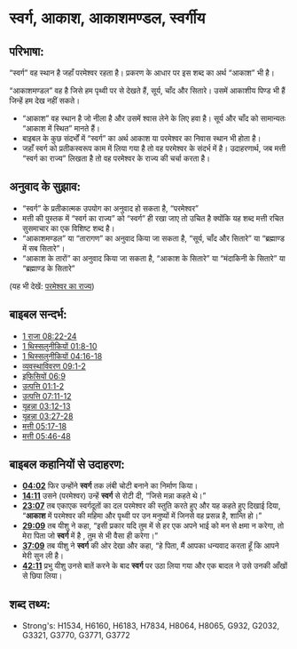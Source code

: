 # स्वर्ग, आकाश, आकाशमण्डल, स्वर्गीय #

## परिभाषा: ##

“स्वर्ग” वह स्थान है जहाँ परमेश्वर रहता है। प्रकरण के आधार पर इस शब्द का अर्थ “आकाश” भी है।

“आकाशमण्डल” वह है जिसे हम पृथ्वी पर से देखते हैं, सूर्य, चाँद और सितारे। उसमें आकाशीय पिण्ड भी हैं जिन्हें हम देख नहीं सकते।

* “आकाश” वह स्थान है जो नीला है और उसमें श्वास लेने के लिए हवा है। सूर्य और चाँद को सामान्यतः “आकाश में स्थित” मानते हैं।
* बाइबल के कुछ संदर्भों में “स्वर्ग” का अर्थ आकाश या परमेश्वर का निवास स्थान भी होता है।
* जहाँ स्वर्ग को प्रतीकस्वरूप काम में लिया गया है तो वह परमेश्वर के संदर्भ में है। उदाहरणार्थ, जब मत्ती “स्वर्ग का राज्य” लिखता है तो वह परमेश्वर के राज्य की चर्चा करता है।

## अनुवाद के सुझाव: ##

* “स्वर्ग” के प्रतीकात्मक उपयोग का अनुवाद हो सकता है, “परमेश्वर”
* मत्ती की पुस्तक में “स्वर्ग का राज्य” को “स्वर्ग” ही रखा जाए तो उचित है क्योंकि यह शब्द मत्ती रचित सुसमाचार का एक विशिष्ट शब्द है।
* “आकाशमण्डल” या “तारागण” का अनुवाद किया जा सकता है, “सूर्य, चाँद और सितारे” या “ब्रह्माण्ड में सब सितारे”।
* “आकाश के तारों” का अनुवाद किया जा सकता है, “आकाश के सितारे” या “मंदाकिनी के सितारे” या “ब्रह्माण्ड के सितारे”

(यह भी देखें: [परमेश्वर का राज्य](../kt/kingdomofgod.md))

## बाइबल सन्दर्भ: ##

* [1 राजा 08:22-24](rc://hi/tn/help/1ki/08/22)
* [1 थिस्सलुनीकियों 01:8-10](rc://hi/tn/help/1th/01/08)
* [1 थिस्सलुनीकियों 04:16-18](rc://hi/tn/help/1th/04/16)
* [व्यवस्थाविवरण 09:1-2](rc://hi/tn/help/deu/09/01)
* [इफिसियों 06:9](rc://hi/tn/help/eph/06/09)
* [उत्पत्ति 01:1-2](rc://hi/tn/help/gen/01/01)
* [उत्पत्ति 07:11-12](rc://hi/tn/help/gen/07/11)
* [यूहन्ना 03:12-13](rc://hi/tn/help/jhn/03/12)
* [यूहन्ना 03:27-28](rc://hi/tn/help/jhn/03/27)
* [मत्ती 05:17-18](rc://hi/tn/help/mat/05/17)
* [मत्ती 05:46-48](rc://hi/tn/help/mat/05/46)

## बाइबल कहानियों से उदाहरण: ##

* __[04:02](rc://hi/tn/help/obs/04/02)__  फिर उन्होंने __स्वर्ग__ तक लंबी चोटी बनाने का निर्माण किया।
* __[14:11](rc://hi/tn/help/obs/14/11)__ उसने (परमेश्वर) उन्हें __स्वर्ग__ से रोटी दी, “जिसे मन्ना कहते थे।” 
* __[23:07](rc://hi/tn/help/obs/23/07)__ तब एकाएक स्वर्गदूतों का दल परमेश्वर की स्तुति करते हुए और यह कहते हुए दिखाई दिया, “__आकाश__ में परमेश्वर की महिमा और पृथ्वी पर उन मनुष्यों में जिनसे वह प्रसन्न है, शान्ति हो।”
* __[29:09](rc://hi/tn/help/obs/29/09)__ तब यीशु ने कहा, “इसी प्रकार यदि तुम में से हर एक अपने भाई को मन से क्षमा न करेगा, तो मेरा पिता जो __स्वर्ग__ में है , तुम से भी वैसा ही करेगा।”
* __[37:09](rc://hi/tn/help/obs/37/09)__ तब यीशु ने __स्वर्ग__ की ओर देखा और कहा, “हे पिता, मैं आपका धन्यवाद करता हूँ कि आपने मेरी सुन ली है।
* __[42:11](rc://hi/tn/help/obs/42/11)__ प्रभु यीशु उनसे बातें करने के बाद __स्वर्ग__ पर उठा लिया गया और एक बादल ने उसे उनकी आँखों से छिपा लिया।


## शब्द तथ्य: ##

* Strong's: H1534, H6160, H6183, H7834, H8064, H8065, G932, G2032, G3321, G3770, G3771, G3772
